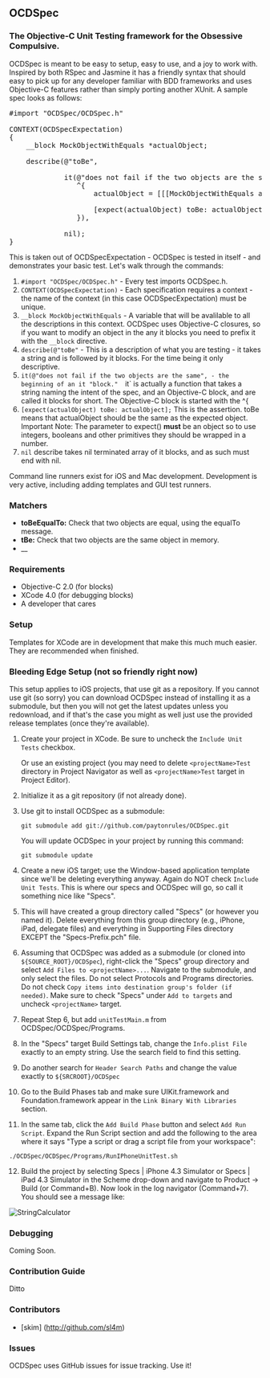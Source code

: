 ## OCDSpec
### The Objective-C Unit Testing framework for the Obsessive Compulsive.  

OCDSpec is meant to be easy to setup, easy to use, and a joy to work with.  Inspired by both RSpec and Jasmine it has a friendly syntax that should easy to pick up for any developer familiar with BDD frameworks and uses Objective-C features rather than simply porting another XUnit.  A sample spec looks as follows:

<pre>
#import "OCDSpec/OCDSpec.h"

CONTEXT(OCDSpecExpectation)
{
    __block MockObjectWithEquals *actualObject;

    describe(@"toBe", 
            
             it(@"does not fail if the two objects are the same",
                ^{
                    actualObject = [[[MockObjectWithEquals alloc] init] autorelease];
                    
                    [expect(actualObject) toBe: actualObject];
                }),
             
             nil);
}
</pre>

This is taken out of OCDSpecExpectation - OCDSpec is tested in itself - and demonstrates your basic test.  Let's walk through the commands:

1.  `#import "OCDSpec/OCDSpec.h"` - Every test imports OCDSpec.h.
2.  `CONTEXT(OCDSpecExpectation)` - Each specification requires a context - the name of the context (in this case OCDSpecExpectation) must be unique. 
3.  `__block MockObjectWithEquals` - A variable that will be avalilable to all the descriptions in this context.  OCDSpec uses Objective-C closures, so if you want to modify an object in the any it blocks you need to prefix it with the `__block` directive.
4.  `describe(@"toBe"` - This is a description of what you are testing - it takes a string and is followed by it blocks. For the time being it only descriptive.
5.  `it(@"does not fail if the two objects are the same", - the beginning of an it "block."  `it` is actually a function that takes a string naming the intent of the spec, and an Objective-C block, and are called it blocks for short.  The Objective-C block is started with the ^{
6.  `[expect(actualObject) toBe: actualObject];` This is the assertion.   toBe means that actualObject should be the same as the expected object.  Important Note: The parameter to expect() **must** be an object so to use integers, booleans and other primitives they should be wrapped in a number.
7.  `nil` describe takes nil terminated array of it blocks, and as such must end with nil.

Command line runners exist for iOS and Mac development.  Development is very active, including adding templates and GUI test runners.

### Matchers

* __toBeEqualTo:__ Check that two objects are equal, using the equalTo message.
* __tBe:__ Check that two objects are the same object in memory.
* __

### Requirements

* Objective-C 2.0 (for blocks)
* XCode 4.0 (for debugging blocks)
* A developer that cares

### Setup

Templates for XCode are in development that make this much much easier.  They are recommended when finished.

### Bleeding Edge Setup (not so friendly right now)

This setup applies to iOS projects, that use git as a repository.  If you cannot use git (so sorry) you can download OCDSpec instead of installing it as a submodule, but then you will not get the latest updates unless you redownload, and if that's the case you might as well just use the provided release templates (once they're available).

1.  Create your project in XCode.  Be sure to uncheck the `Include Unit Tests` checkbox.

    Or use an existing project (you may need to delete `<projectName>Test` directory in Project Navigator as well as `<projectName>Test` target in Project Editor).
2.  Initialize it as a git repository (if not already done).
3.  Use git to install OCDSpec as a submodule:

    `git submodule add git://github.com/paytonrules/OCDSpec.git`

    You will update OCDSpec in your project by running this command:

    `git submodule update`
4.  Create a new iOS target; use the Window-based application template since we'll be deleting everything anyway.  Again do NOT check `Include Unit Tests`.  This is where our specs and OCDSpec will go, so call it something nice like "Specs".
5.  This will have created a group directory called "Specs" (or however you named it).  Delete everything from this group directory (e.g., iPhone, iPad, delegate files) and everything in Supporting Files directory EXCEPT the "Specs-Prefix.pch" file.
6.  Assuming that OCDSpec was added as a submodule (or cloned into `${SOURCE_ROOT}/OCDSpec`), right-click the "Specs" group directory and select `Add Files to <projectName>...`.  Navigate to the submodule, and only select the files.  Do not select Protocols and Programs directories.  Do not check `Copy items into destination group's folder (if needed)`.  Make sure to check "Specs" under `Add to targets` and uncheck `<projectName>` target.
7.  Repeat Step 6, but add `unitTestMain.m` from OCDSpec/OCDSpec/Programs.
8.  In the "Specs" target Build Settings tab, change the `Info.plist File` exactly to an empty string.  Use the search field to find this setting.
9.  Do another search for `Header Search Paths` and change the value exactly to `${SRCROOT}/OCDSpec`
10. Go to the Build Phases tab and make sure UIKit.framework and Foundation.framework appear in the `Link Binary With Libraries` section.
11. In the same tab, click the `Add Build Phase` button and select `Add Run Script`.  Expand the Run Script section and add the following to the area where it says "Type a script or drag a script file from your workspace":

`./OCDSpec/OCDSpec/Programs/RunIPhoneUnitTest.sh`

12. Build the project by selecting Specs | iPhone 4.3 Simulator or Specs | iPad 4.3 Simulator in the Scheme drop-down and navigate to Product -> Build (or Command+B).  Now look in the log navigator (Command+7).  You should see a message like:

<img src="https://img.skitch.com/20110528-f6r1d914qe5a8s28du6ssqcsbb.jpg" alt="StringCalculator" />

### Debugging ###

Coming Soon.

### Contribution Guide ###

Ditto

### Contributors ###
* [skim] (http://github.com/sl4m)

### Issues ###

OCDSpec uses GitHub issues for issue tracking.  Use it!
